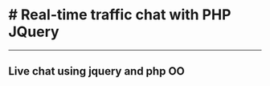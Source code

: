 <h1><b> # Real-time traffic chat with PHP JQuery </b></h1>
<hr>
<h2>Live chat using jquery and php OO</h2>

